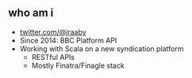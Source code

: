 ## who am i

- [twitter.com/@jraaby](twitter.com/@jraaby)
- Since 2014: BBC Platform API
- Working with Scala on a new syndication platform
  - RESTful APIs
  - Mostly Finatra/Finagle stack
